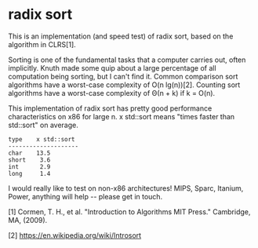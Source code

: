 radix sort
==========

This is an implementation (and speed test) of radix sort, based on the algorithm in CLRS[1].

Sorting is one of the fundamental tasks that a computer carries out, often implicitly.
Knuth made some quip about a large percentage of all computation being sorting, but I can't find it.
Common comparison sort algorithms have a worst-case complexity of O(n lg(n))[2].
Counting sort algorithms have a worst-case complexity of Θ(n + k) if k = O(n).

This implementation of radix sort has pretty good performance characteristics on x86 for large n.
x std::sort means "times faster than std::sort" on average.

    type    x std::sort
    --------------------
    char    13.5
    short    3.6
    int      2.9
    long     1.4


I would really like to test on non-x86 architectures!
MIPS, Sparc, Itanium, Power, anything will help -- please get in touch.


[1] Cormen, T. H., et al. "Introduction to Algorithms MIT Press." Cambridge, MA, (2009).

[2] https://en.wikipedia.org/wiki/Introsort
